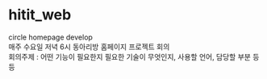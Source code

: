 # hitit_web
circle homepage develop  
매주 수요일 저녁 6시 동아리방 홈페이지 프로젝트 회의  
회의주제 : 어떤 기능이 필요한지 필요한 기술이 무엇인지, 사용할 언어, 담당할 부분 등등  
